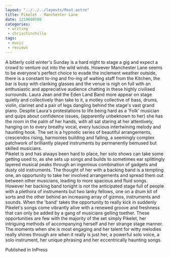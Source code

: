 ```yaml
---
layout: "../../../layouts/Post.astro"
title: Pikelet - Manchester Lane
date: 1219690508
categories:
 - writing
 - chrischinchilla
tags: 
 - music 
 - reviews
---
```


A bitterly cold winter's Sunday is a hard night to stage a gig and expect a crowd to venture out into the wild winds. However Manchester Lane seems to be everyone's perfect choice to evade the inclement weather outside, there is a constant to-ing and fro-ing of waiting staff from the Kitchen, the bar is busy with clanking glasses and the venue is nigh on full with an enthusiastic and appreciative audience chatting in these highly civilised surrounds. Laura Jean and the Eden Land Band more appear on stage quietly and collectively than take to it, a motley collective of bass, drums, violin, clarinet and a pair of legs dangling behind the stage's vast grand piano. Despite Laura's protestations to life being hard as a 'Folk' musician and quips about confidence issues, (apparently unbeknown to her) she has the room in the palm of her hands, with all sat staring at her attentively, hanging on to every breathy vocal, every luscious intertwining melody and haunting hook. The set is a hypnotic series of beautiful arrangements, crescendos rising, harmonies building and falling, a seemingly complex patchwork of brilliantly played instruments by permanently bemused but skilled musicians.<br>Pikelet is and has always been hard to place, her solo shows can take some getting used to, as she sets up songs and builds to sometimes ear splittingly layered musical peaks through an ingenious combination of gadgets and dusty old instruments. The thought of her with a backing band is a tempting one, an opportunity to take her involved arrangements and spread them out between other musicians, leading to more spacious and fluid songs. However her backing band tonight is not the anticipated stage full of people with a plethora of instruments but two lanky fellows, one on a drum kit of sorts and the other behind an increasing array of gizmos, instruments and sounds. When the 'band' takes the opportunity to really kick in suddenly Pikelet's songs come vibrantly alive with a renewed groove and freshness that can only be added by a gang of musicians gelling toether. These opportunities are few with the majority of the set simply Pikelet, her intriguing methods of accompanying herself and her strange stage manner. The moments when she is most engaging and her talent for witty melodies really shines through are when it really is just her, a powerful solo voice, a solo instrument, her unique phrasing and her eccentrically haunting songs.

Published in InPress
